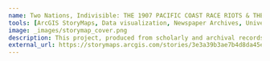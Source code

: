 ```yaml
---
name: Two Nations, Indivisible: THE 1907 PACIFIC COAST RACE RIOTS & THE TRANSNATIONALITY OF U.S.-CANADA BORDER POLITICS
tools: [ArcGIS StoryMaps, Data visualization, Newspaper Archives, University Collections ]
image: _images/storymap_cover.png
description: This project, produced from scholarly and archival records, takes a spatial approach in its analysis of a moment in the history of U.S. immigration and border politics. The interactive report was produced with ArcGIS StoryMaps.
external_url: https://storymaps.arcgis.com/stories/3e3a39b3ae7b4d8da45ee5c4881b549e
---
```

